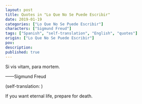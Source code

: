 ```yaml
---
layout: post
title: Quotes in "Lo Que No Se Puede Escribir"
date: 2019-01-19
categories: ["Lo Que No Se Puede Escribir"]
characters: ["Sigmund Freud"]
tags: ["Spanish", "self-translation", "English", "quotes"]
origin: ["Lo Que No Se Puede Escribir"]
pov: 
description: 
published: true
---
```


Si vis vitam, para mortem.

——Sigmund Freud

(self-translation: )

If you want eternal life, prepare for death.
